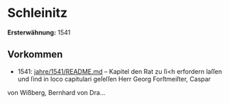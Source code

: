 # Schleinitz

**Ersterwähnung:** 1541

## Vorkommen
- 1541: [jahre/1541/README.md](../jahre/1541/README.md) – Kapitel den Rat zu ſi<h erfordern laſſen und ſind in
loco capitulari geſeſſen Herr Georg Forſtmeiſter, Caspar

von Wißberg, Bernhard von Dra...
